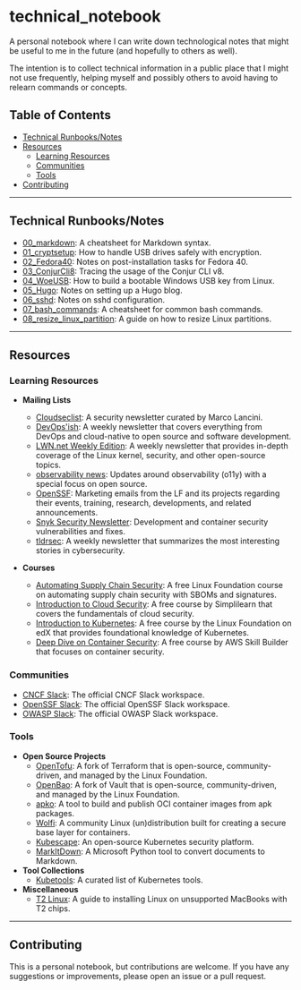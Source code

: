 # technical_notebook

A personal notebook where I can write down technological notes that might be useful to me in the future (and hopefully to others as well).

The intention is to collect technical information in a public place that I might not use frequently, helping myself and possibly others to avoid having to relearn commands or concepts.

## Table of Contents

- [Technical Runbooks/Notes](#technical-runbooksnotes)
- [Resources](#resources)
  - [Learning Resources](#learning-resources)
  - [Communities](#communities)
  - [Tools](#tools)
- [Contributing](#contributing)

---

## Technical Runbooks/Notes

- [00_markdown](runbooks/00_markdown.md): A cheatsheet for Markdown syntax.
- [01_cryptsetup](runbooks/01_cryptsetup.md): How to handle USB drives safely with encryption.
- [02_Fedora40](runbooks/02_fedora40.md): Notes on post-installation tasks for Fedora 40.
- [03_ConjurCli8](runbooks/03_conjur_cli_8.md): Tracing the usage of the Conjur CLI v8.
- [04_WoeUSB](runbooks/04_WoeUSB.md): How to build a bootable Windows USB key from Linux.
- [05_Hugo](runbooks/05_hugo.md): Notes on setting up a Hugo blog.
- [06_sshd](runbooks/06_sshd.md): Notes on sshd configuration.
- [07_bash_commands](runbooks/07_bash_commands.md): A cheatsheet for common bash commands.
- [08_resize_linux_partition](runbooks/08_resize_linux_partition.md): A guide on how to resize Linux partitions.

---

## Resources

### Learning Resources

- **Mailing Lists**
  - [Cloudseclist](https://cloudseclist.com/): A security newsletter curated by Marco Lancini.
  - [DevOps'ish](https://devopsish.com/): A weekly newsletter that covers everything from DevOps and cloud-native to open source and software development.
  - [LWN.net Weekly Edition](https://lwn.net/subscribe/): A weekly newsletter that provides in-depth coverage of the Linux kernel, security, and other open-source topics.
  - [observability news](https://buttondown.email/o11y.news#subscribe-form): Updates around observability (o11y) with a special focus on open source.
  - [OpenSSF](https://openssf.org/sign-up/): Marketing emails from the LF and its projects regarding their events, training, research, developments, and related announcements.
  - [Snyk Security Newsletter](https://snyk.io/newsletter/): Development and container security vulnerabilities and fixes.
  - [tldrsec](https://tldrsec.com/): A weekly newsletter that summarizes the most interesting stories in cybersecurity.

- **Courses**
  - [Automating Supply Chain Security](https://training.linuxfoundation.org/express-learning/automating-supply-chain-security-sboms-and-signatures-lfel1007/): A free Linux Foundation course on automating supply chain security with SBOMs and signatures.
  - [Introduction to Cloud Security](https://www.simplilearn.com/introduction-to-cloud-security-free-course): A free course by Simplilearn that covers the fundamentals of cloud security.
  - [Introduction to Kubernetes](https://www.edx.org/learn/kubernetes/the-linux-foundation-introduction-to-kubernetes): A free course by the Linux Foundation on edX that provides foundational knowledge of Kubernetes.
  - [Deep Dive on Container Security](https://explore.skillbuilder.aws/learn/course/external/view/elearning/13209/deep-dive-on-container-security): A free course by AWS Skill Builder that focuses on container security.

### Communities

- [CNCF Slack](https://slack.cncf.io): The official CNCF Slack workspace.
- [OpenSSF Slack](http://slack.openssf.org/): The official OpenSSF Slack workspace.
- [OWASP Slack](https://owasp.org/slack/invite): The official OWASP Slack workspace.

### Tools

- **Open Source Projects**
  - [OpenTofu](https://opentofu.org/): A fork of Terraform that is open-source, community-driven, and managed by the Linux Foundation.
  - [OpenBao](https://openbao.org/): A fork of Vault that is open-source, community-driven, and managed by the Linux Foundation.
  - [apko](https://github.com/chainguard-dev/apko): A tool to build and publish OCI container images from apk packages.
  - [Wolfi](https://github.com/wolfi-dev): A community Linux (un)distribution built for creating a secure base layer for containers.
  - [Kubescape](https://kubescape.io): An open-source Kubernetes security platform.
  - [MarkItDown](https://github.com/microsoft/markitdown): A Microsoft Python tool to convert documents to Markdown.
- **Tool Collections**
  - [Kubetools](https://collabnix.github.io/kubetools/): A curated list of Kubernetes tools.
- **Miscellaneous**
    - [T2 Linux](https://t2linux.org/): A guide to installing Linux on unsupported MacBooks with T2 chips.


---

## Contributing

This is a personal notebook, but contributions are welcome. If you have any suggestions or improvements, please open an issue or a pull request.
